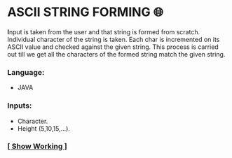 # ASCII STRING FORMING :globe_with_meridians:

**I**nput is taken from the user and that string is formed from scratch.
Individual character of the string is taken. Each char is incremented on its ASCII value and checked against the given string.
This process is carried out till we get all the characters of the formed string match the given string.
### Language:
* JAVA
### Inputs:
* Character.
* Height (5,10,15,...).
### [[ Show Working ]](https://youtu.be/oMB1Ymlqfis)
